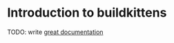 # Introduction to buildkittens

TODO: write [great documentation](http://jacobian.org/writing/what-to-write/)
